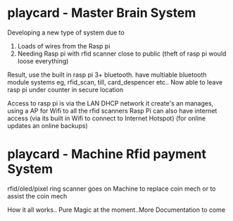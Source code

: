 # playcard - Master Brain System

Developing a new type of system due to
1. Loads of wires from the Rasp pi
2. Needing Rasp pi with rfid scanner close to public (theft of rasp pi would loose everything)

Result, use the built in rasp pi 3+ bluetooth.
have multiable bluetooth module systems eg, rfid_scan, till, card_despencer etc..
Now able to leave rasp pi under counter in secure location

Access to rasp pi is via the LAN DHCP network it create's an manages, using a AP for Wifi to all the rfid scanners
Rasp Pi can also have internet access (via its built in Wifi to connect to Internet Hotspot) (for online updates an online backups)

# playcard - Machine Rfid payment System
rfid/oled/pixel ring scanner goes on Machine to replace coin mech or to assist the coin mech


How it all works.. Pure Magic at the moment..More Documentation to come
